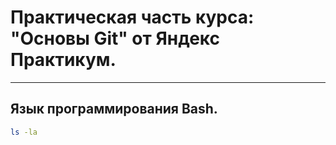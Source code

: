 ﻿# Практическая часть курса: "Основы Git" от Яндекс Практикум.


------
## Язык программирования Bash. <br>
```bash
ls -la
```